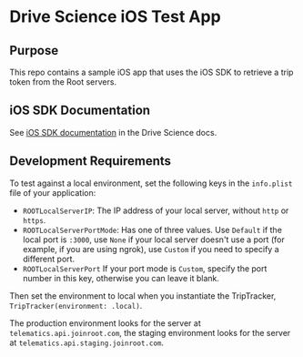 #  Drive Science iOS Test App

## Purpose

This repo contains a sample iOS app that uses the iOS SDK to retrieve a trip token from the Root servers.

## iOS SDK Documentation

See [iOS SDK documentation](https://github.com/Root-App/drive-science-docs/blob/master/ios.md) in the Drive Science docs.


## Development Requirements

To test against a local environment, set the following keys in the `info.plist` file of your
application:

- `ROOTLocalServerIP`: The IP address of your local server, without `http` or `https`.
- `ROOTLocalServerPortMode`: Has one of three values. Use `Default` if the local port is `:3000`, use `None` if your local server doesn't use a port (for example, if you are using ngrok), use `Custom` if you need to specify a different port.
- `ROOTLocalServerPort` If your port mode is `Custom`, specify the port number in this key, otherwise you can leave it blank.

Then set the environment to local when you instantiate the TripTracker,  `TripTracker(environment: .local)`.

The production environment looks for the server at `telematics.api.joinroot.com`, the staging
environment looks for the server at `telematics.api.staging.joinroot.com`.





